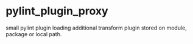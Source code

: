 # pylint_plugin_proxy
small pylint plugin loading additional transform plugin stored on module, package or local path.
